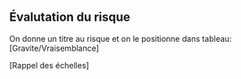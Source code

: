 ## Évalutation du risque

On donne un titre au risque et on le positionne dans tableau:
[Gravite/Vraisemblance]

[Rappel des échelles]